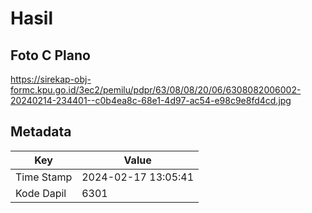 # Hasil

## Foto C Plano

https://sirekap-obj-formc.kpu.go.id/3ec2/pemilu/pdpr/63/08/08/20/06/6308082006002-20240214-234401--c0b4ea8c-68e1-4d97-ac54-e98c9e8fd4cd.jpg


## Metadata

| Key        | Value               |
| ---------- | ------------------- |
| Time Stamp | 2024-02-17 13:05:41 |
| Kode Dapil | 6301                |



